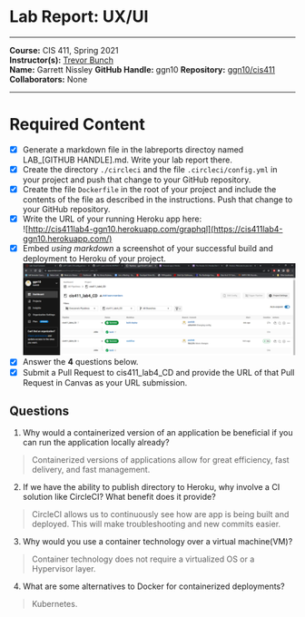 # Lab Report: UX/UI
___
**Course:** CIS 411, Spring 2021  
**Instructor(s):** [Trevor Bunch](https://github.com/trevordbunch)  
**Name:** Garrett Nissley
**GitHub Handle:** ggn10
**Repository:** [ggn10/cis411  ](https://github.com/ggn10/cis411_lab3_uiux)   
**Collaborators:** None
___

# Required Content

- [x] Generate a markdown file in the labreports directoy named LAB_[GITHUB HANDLE].md. Write your lab report there.
- [x] Create the directory ```./circleci``` and the file ```.circleci/config.yml``` in your project and push that change to your GitHub repository.
- [x] Create the file ```Dockerfile``` in the root of your project and include the contents of the file as described in the instructions. Push that change to your GitHub repository.
- [x] Write the URL of your running Heroku app here:  
![http://cis411lab4-ggn10.herokuapp.com/graphql](https://cis411lab4-ggn10.herokuapp.com/)
- [x] Embed _using markdown_ a screenshot of your successful build and deployment to Heroku of your project.  
![Successful Build](../assets/ggn10_ciSS.PNG)
- [x] Answer the **4** questions below.
- [x] Submit a Pull Request to cis411_lab4_CD and provide the URL of that Pull Request in Canvas as your URL submission.

## Questions
1. Why would a containerized version of an application be beneficial if you can run the application locally already?
> Containerized versions of applications allow for great efficiency, fast delivery, and fast management.
2. If we have the ability to publish directory to Heroku, why involve a CI solution like CircleCI? What benefit does it provide?
> CircleCI allows us to continuously see how are app is being built and deployed. This will make troubleshooting and new commits easier.
3. Why would you use a container technology over a virtual machine(VM)?
> Container technology does not require a virtualized OS or a Hypervisor layer.
4. What are some alternatives to Docker for containerized deployments?
> Kubernetes.